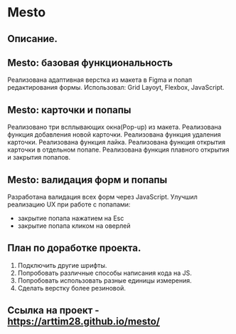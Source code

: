 # **Mesto**

## Описание.

## Mesto: базовая функциональность
Реализована адаптивная верстка из макета в Figma и попап редактирования формы.
Использовал: Grid Layoyt, Flexbox, JavaScript.

## Mesto: карточки и попапы
Реализовано три всплывающих окна(Pop-up) из макета.
Реализована функция добавления новой карточки.
Реализована функция удаления карточки.
Реализована функция лайка.
Реализована функция открытия карточки в отдельном попапе.
Реализована функция плавного открытия и закрытия попапов.

## Mesto: валидация форм и попапы
Разработана валидация всех форм через JavaScript.
Улучшил реализацию UX при работе с попапами:
  - закрытие попапа нажатием на Esc
  - закрытие попапа кликом на оверлей

## План по доработке проекта.
1. Подключить другие шрифты.
2. Попробовать различные способы написания кода на JS.
3. Попробовать использовать разные единицы измерения.
4. Сделать верстку более резиновой.


## Ссылка на проект - https://arttim28.github.io/mesto/

